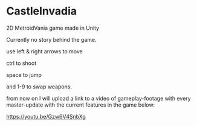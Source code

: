 # CastleInvadia
2D MetroidVania game made in Unity

Currently no story behind the game.


use left & right arrows to move

ctrl to shoot

space to jump

and 1-9 to swap weapons.


from now on I will upload a link to a video of gameplay-footage with every master-update with the current features in the game below:

https://youtu.be/Gzw6V4SnbXg
